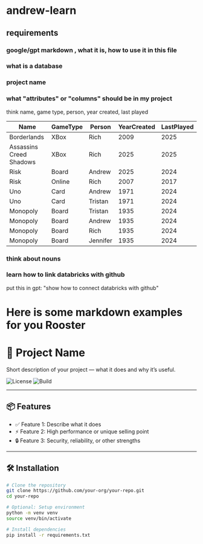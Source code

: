 # andrew-learn

## requirements

### google/gpt markdown , what it is, how to use it in this file
### what is a database
### project name
### what "attributes" or "columns" should be in my project
think name, game type, person, year created, last played

| Name | GameType | Person | YearCreated | LastPlayed |
|-|-|-|-|-|
| Borderlands | XBox | Rich | 2009 | 2025 |
| Assassins Creed Shadows | XBox  | Rich | 2025 | 2025 |
| Risk | Board  | Andrew | 2025 | 2024 |
| Risk | Online  | Rich | 2007 | 2017 |
| Uno | Card  | Andrew | 1971 | 2024 |
| Uno | Card  | Tristan | 1971 | 2024 |
| Monopoly | Board  | Tristan | 1935 | 2024 |
| Monopoly | Board  | Andrew | 1935 | 2024 |
| Monopoly | Board  | Rich | 1935 | 2024 |
| Monopoly | Board  | Jennifer | 1935 | 2024 |



### think about nouns

### learn how to link databricks with github
put this in gpt: "show how to connect databricks with github"


# Here is some markdown examples for you Rooster

# 🚀 Project Name

Short description of your project — what it does and why it’s useful.

![License](https://img.shields.io/badge/license-MIT-blue.svg)
![Build](https://img.shields.io/github/actions/workflow/status/roatanrich/andrew-learn/ci.yml)

---

## 📦 Features

- ✅ Feature 1: Describe what it does
- ⚡ Feature 2: High performance or unique selling point
- 🔒 Feature 3: Security, reliability, or other strengths

---

## 🛠️ Installation

```bash
# Clone the repository
git clone https://github.com/your-org/your-repo.git
cd your-repo

# Optional: Setup environment
python -m venv venv
source venv/bin/activate

# Install dependencies
pip install -r requirements.txt



